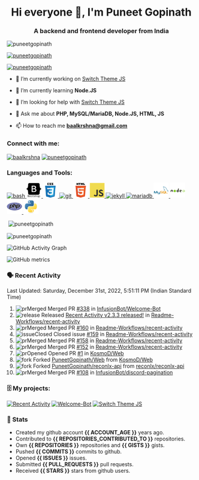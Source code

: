 <h1 align="center">Hi everyone 👋, I'm Puneet Gopinath</h1>
<h3 align="center">A backend and frontend developer from India</h3>

<p align="left"> <img src="https://komarev.com/ghpvc/?username=puneetgopinath&label=Profile%20views&color=0e75b6&style=flat" alt="puneetgopinath" /> </p>

<p align="left"> <a href="https://github.com/ryo-ma/github-profile-trophy"><img src="https://github-profile-trophy.vercel.app/?username=puneetgopinath" alt="puneetgopinath" /></a> </p>

<p align="left"> <a href="https://twitter.com/puneetgopinath" target="blank"><img src="https://img.shields.io/twitter/follow/puneetgopinath?logo=twitter&style=for-the-badge" alt="puneetgopinath" /></a> </p>

- 🔭 I’m currently working on [Switch Theme JS](https://github.com/PuneetGopinath/switch-theme-js)

- 🌱 I’m currently learning **Node.JS**

- 🤝 I’m looking for help with [Switch Theme JS](https://github.com/PuneetGopinath/switch-theme-js)

- 💬 Ask me about **PHP, MySQL/MariaDB, Node.JS, HTML, JS**

- 📫 How to reach me **baalkrshna@gmail.com**

<h3 align="left">Connect with me:</h3>
<p align="left">
<a href="https://dev.to/baalkrshna" target="blank"><img align="center" src="https://cdn.jsdelivr.net/npm/simple-icons@3.0.1/icons/dev-dot-to.svg" alt="baalkrshna" height="30" width="40" /></a>
<a href="https://twitter.com/puneetgopinath" target="blank"><img align="center" src="https://raw.githubusercontent.com/rahuldkjain/github-profile-readme-generator/master/src/images/icons/Social/twitter.svg" alt="puneetgopinath" height="30" width="40" /></a>
</p>

<h3 align="left">Languages and Tools:</h3>
<p align="left"> <a href="https://www.gnu.org/software/bash/" target="_blank"> <img src="https://www.vectorlogo.zone/logos/gnu_bash/gnu_bash-icon.svg" alt="bash" width="40" height="40"/> </a> <a href="https://getbootstrap.com" target="_blank"> <img src="https://raw.githubusercontent.com/devicons/devicon/master/icons/bootstrap/bootstrap-plain-wordmark.svg" alt="bootstrap" width="40" height="40"/> </a> <a href="https://www.w3schools.com/css/" target="_blank"> <img src="https://raw.githubusercontent.com/devicons/devicon/master/icons/css3/css3-original-wordmark.svg" alt="css3" width="40" height="40"/> </a> <a href="https://git-scm.com/" target="_blank"> <img src="https://www.vectorlogo.zone/logos/git-scm/git-scm-icon.svg" alt="git" width="40" height="40"/> </a> <a href="https://www.w3.org/html/" target="_blank"> <img src="https://raw.githubusercontent.com/devicons/devicon/master/icons/html5/html5-original-wordmark.svg" alt="html5" width="40" height="40"/> </a> <a href="https://developer.mozilla.org/en-US/docs/Web/JavaScript" target="_blank"> <img src="https://raw.githubusercontent.com/devicons/devicon/master/icons/javascript/javascript-original.svg" alt="javascript" width="40" height="40"/> </a> <a href="https://jekyllrb.com/" target="_blank"> <img src="https://www.vectorlogo.zone/logos/jekyllrb/jekyllrb-icon.svg" alt="jekyll" width="40" height="40"/> </a> <a href="https://mariadb.org/" target="_blank"> <img src="https://www.vectorlogo.zone/logos/mariadb/mariadb-icon.svg" alt="mariadb" width="40" height="40"/> </a> <a href="https://www.mysql.com/" target="_blank"> <img src="https://raw.githubusercontent.com/devicons/devicon/master/icons/mysql/mysql-original-wordmark.svg" alt="mysql" width="40" height="40"/> </a> <a href="https://nodejs.org" target="_blank"> <img src="https://raw.githubusercontent.com/devicons/devicon/master/icons/nodejs/nodejs-original-wordmark.svg" alt="nodejs" width="40" height="40"/> </a> <a href="https://www.php.net" target="_blank"> <img src="https://raw.githubusercontent.com/devicons/devicon/master/icons/php/php-original.svg" alt="php" width="40" height="40"/> </a> <a href="https://www.python.org" target="_blank"> <img src="https://raw.githubusercontent.com/devicons/devicon/master/icons/python/python-original.svg" alt="python" width="40" height="40"/> </a> </p>

<p>&nbsp;<img align="center" src="https://github-readme-stats.vercel.app/api?username=puneetgopinath&show_icons=true&locale=en&theme=dark" alt="puneetgopinath" /></p>

<p><img align="center" src="https://github-readme-streak-stats.herokuapp.com/?user=puneetgopinath&theme=dark" alt="puneetgopinath" /></p>

![GitHub Activity Graph](https://activity-graph.herokuapp.com/graph?username=PuneetGopinath)

![GitHub metrics](https://metrics.lecoq.io/PuneetGopinath)

### 🗣 Recent Activity
<!--RECENT_ACTIVITY:last_update-->
Last Updated: Saturday, December 31st, 2022, 5:51:11 PM (Indian Standard Time)
<!--RECENT_ACTIVITY:last_update_end-->
<!--RECENT_ACTIVITY:start-->
1. ![prMerged] Merged PR [#338](https://github.com/InfusionBot/Welcome-Bot/pull/338) in [InfusionBot/Welcome-Bot](https://github.com/InfusionBot/Welcome-Bot)
2. ![release] Released [Recent Activity v2.3.3 released!](https://github.com/Readme-Workflows/recent-activity/releases/tag/v2.3.3) in [Readme-Workflows/recent-activity](https://github.com/Readme-Workflows/recent-activity)
3. ![prMerged] Merged PR [#160](https://github.com/Readme-Workflows/recent-activity/pull/160) in [Readme-Workflows/recent-activity](https://github.com/Readme-Workflows/recent-activity)
4. ![issueClosed] Closed issue [#159](https://github.com/Readme-Workflows/recent-activity/issues/159) in [Readme-Workflows/recent-activity](https://github.com/Readme-Workflows/recent-activity)
5. ![prMerged] Merged PR [#158](https://github.com/Readme-Workflows/recent-activity/pull/158) in [Readme-Workflows/recent-activity](https://github.com/Readme-Workflows/recent-activity)
6. ![prMerged] Merged PR [#152](https://github.com/Readme-Workflows/recent-activity/pull/152) in [Readme-Workflows/recent-activity](https://github.com/Readme-Workflows/recent-activity)
7. ![prOpened] Opened PR [#1](https://github.com/KosmoD/Web/pull/1) in [KosmoD/Web](https://github.com/KosmoD/Web)
8. ![fork] Forked [PuneetGopinath/Web](https://github.com/PuneetGopinath/Web) from [KosmoD/Web](https://github.com/KosmoD/Web)
9. ![fork] Forked [PuneetGopinath/reconlx-api](https://github.com/PuneetGopinath/reconlx-api) from [reconlx/reconlx-api](https://github.com/reconlx/reconlx-api)
10. ![prMerged] Merged PR [#108](https://github.com/InfusionBot/discord-pagination/pull/108) in [InfusionBot/discord-pagination](https://github.com/InfusionBot/discord-pagination)
<!--RECENT_ACTIVITY:end-->
### 🗄 My projects:

[![Recent Activity](https://github-readme-stats.vercel.app/api/pin/?username=Readme-Workflows&repo=recent-activity)](https://github.com/Readme-Workflows/recent-activity)
[![Welcome-Bot](https://github-readme-stats.vercel.app/api/pin/?username=Welcome-Bot&repo=welcome-bot)](https://github.com/Welcome-Bot/welcome-bot)
[![Switch Theme JS](https://github-readme-stats.vercel.app/api/pin/?username=PuneetGopinath&repo=switch-theme-js)](https://github.com/PuneetGopinath/switch-theme-js)

### 🚀 Stats

- Created my github account **{{ ACCOUNT_AGE }}** years ago.
- Contributed to **{{ REPOSITORIES_CONTRIBUTED_TO }}** repositories.
- Own **{{ REPOSITORIES }}** repositories and **{{ GISTS }}** gists.
- Pushed **{{ COMMITS }}** commits to github.
- Opened **{{ ISSUES }}** issues.
- Submitted **{{ PULL_REQUESTS }}** pull requests.
- Received **{{ STARS }}** stars from github users.

<!-- Badges -->
[issueOpened]: https://cdn.jsdelivr.net/gh/Readme-Workflows/Readme-Icons@main/icons/octicons/IssueOpenedOld.svg
[issueClosed]: https://cdn.jsdelivr.net/gh/Readme-Workflows/Readme-Icons@main/icons/octicons/IssueClosedOld.svg

[prOpened]: https://cdn.jsdelivr.net/gh/Readme-Workflows/Readme-Icons@main/icons/octicons/PullRequestOpened.svg
[prClosed]: https://cdn.jsdelivr.net/gh/Readme-Workflows/Readme-Icons@main/icons/octicons/PullRequestClosed.svg
[prMerged]: https://cdn.jsdelivr.net/gh/Readme-Workflows/Readme-Icons@main/icons/octicons/PullRequestMerged.svg

[comment]: https://cdn.jsdelivr.net/gh/Readme-Workflows/Readme-Icons@main/icons/octicons/Comment.svg

[changesRequested]: https://cdn.jsdelivr.net/gh/Readme-Workflows/Readme-Icons@main/icons/octicons/RequestedChanges.svg
[approved]: https://cdn.jsdelivr.net/gh/Readme-Workflows/Readme-Icons@main/icons/octicons/ApprovedChanges.svg

[repoCreated]: https://cdn.jsdelivr.net/gh/Readme-Workflows/Readme-Icons@main/icons/octicons/Repository.svg
[release]: https://cdn.jsdelivr.net/gh/Readme-Workflows/Readme-Icons@main/icons/octicons/Release.svg
[star]: https://cdn.jsdelivr.net/gh/Readme-Workflows/Readme-Icons@main/icons/octicons/StarredRepository.svg
[wiki]: https://cdn.jsdelivr.net/gh/Readme-Workflows/Readme-Icons@main/icons/octicons/Wiki.svg
[fork]: https://cdn.jsdelivr.net/gh/Readme-Workflows/Readme-Icons@main/icons/octicons/ForkedRepository.svg
[people]: https://cdn.jsdelivr.net/gh/Readme-Workflows/Readme-Icons@main/icons/octicons/People.svg

<!--
**PuneetGopinath/PuneetGopinath** is a ✨ _special_ ✨ repository because its `README.md` (this file) appears on your GitHub profile.

Here are some ideas to get you started:

- 🔭 I’m currently working on ...
- 🌱 I’m currently learning ...
- 👯 I’m looking to collaborate on ...
- 🤔 I’m looking for help with ...
- 💬 Ask me about ...
- 📫 How to reach me: ...
- 😄 Pronouns: ...
- ⚡ Fun fact: ...
-->
